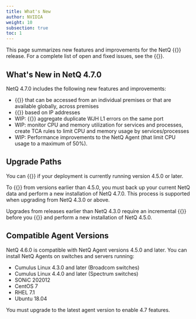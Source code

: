 ```yaml
---
title: What's New
author: NVIDIA
weight: 10
subsection: true
toc: 1
---
```


This page summarizes new features and improvements for the NetQ {{<version>}} release. For a complete list of open and fixed issues, see the {{<link title="NVIDIA NetQ 4.7 Release Notes" text="release notes">}}.

<!-- vale off -->
## What's New in NetQ 4.7.0
<!-- vale on -->
NetQ 4.7.0 includes the following new features and improvements:

- {{<link title="Focus Your Monitoring Using Workbenches" text="Create workbenches">}} that can be accessed from an individual premises or that are available globally, across premises
- {{<link title="Configure and Monitor What Just Happened/#suppress-events-with-filters" text="Create WJH suppression rules">}} based on IP addresses
- WIP: {{<link title="Configure and Monitor What Just Happened/#view-what-just-happened-metrics" text="">}} aggregate duplicate WJH L1 errors on the same port
- WIP: monitor CPU and memory utilization for services and processes, create TCA rules to limit CPU and memory usage by services/processes
- WIP: Performance improvements to the NetQ Agent (that limit CPU usage to a maximum of 50%).
## Upgrade Paths

You can {{<link title="Upgrade NetQ" text="upgrade directly to NetQ 4.7.0">}} if your deployment is currently running version 4.5.0 or later.

To {{<link title="Upgrade NetQ" text="upgrade to NetQ 4.7.0">}} from versions earlier than 4.5.0, you must back up your current NetQ data and perform a new installation of NetQ 4.7.0. This process is supported when upgrading from NetQ 4.3.0 or above.

Upgrades from releases earlier than NetQ 4.3.0 require an incremental {{<exlink url="https://docs.nvidia.com/networking-ethernet-software/cumulus-netq-43/Installation-Management/Upgrade-NetQ/Upgrade-System/" text="upgrade to version 4.3.0">}} before you {{<link title="Upgrade NetQ" text="back up your data">}} and perform a new installation of NetQ 4.5.0.
## Compatible Agent Versions

NetQ 4.6.0 is compatible with NetQ Agent versions 4.5.0 and later. You can install NetQ Agents on switches and servers running:

- Cumulus Linux 4.3.0 and later (Broadcom switches)
- Cumulus Linux 4.4.0 and later (Spectrum switches)
- SONiC 202012
- CentOS 7
- RHEL 7.1
- Ubuntu 18.04

You must upgrade to the latest agent version to enable 4.7 features.
